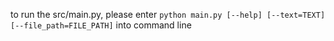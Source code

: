 to run the src/main.py, please enter 
`python main.py [--help] [--text=TEXT] [--file_path=FILE_PATH]`
into command line 
